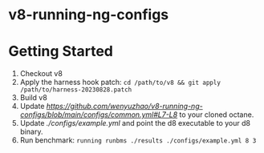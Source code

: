 # v8-running-ng-configs

# Getting Started

1. Checkout v8
2. Apply the harness hook patch: `cd /path/to/v8 && git apply /path/to/harness-20230828.patch`
3. Build v8
4. Update _https://github.com/wenyuzhao/v8-running-ng-configs/blob/main/configs/common.yml#L7-L8_ to your cloned octane.
3. Update _./configs/example.yml_ and point the d8 executable to your d8 binary.
3. Run benchmark: `running runbms ./results ./configs/example.yml 8 3`
